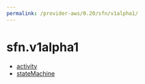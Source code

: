 ```yaml
---
permalink: /provider-aws/0.20/sfn/v1alpha1/
---
```


# sfn.v1alpha1



* [activity](activity.md)
* [stateMachine](stateMachine.md)